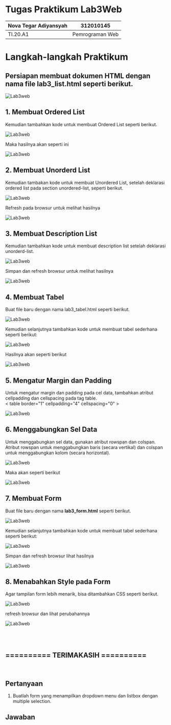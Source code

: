 # Tugas Praktikum Lab3Web

| Nova Tegar Adiyansyah | 312010145 |
| --------------- | ----------------|
| TI.20.A1  | Pemrograman Web       |

# Langkah-langkah Praktikum<br>

## Persiapan membuat dokumen HTML dengan nama <b>file lab3_list.html</b> seperti berikut.<br>

![Lab3web](gambar/no1.png)<br>

## 1. Membuat Ordered List<br>

Kemudian tambahkan kode untuk membuat Ordered List seperti berikut.<br>

![Lab3web](gambar/ordere1.png)<br>

Maka hasilnya akan seperti ini<br>

![Lab3web](gambar/ordere2.png)<br>


## 2. Membuat Unorderd List<br>
Kemudian tambakan kode untuk membuat Unordered List, setelah deklarasi ordered list pada
section unordered-list, seperti berikut.

![Lab3web](gambar/unorder1.png)<br>

Refresh pada browsur untuk melihat hasilnya<br>

![Lab3web](gambar/unorderd2.png)<br>

## 3. Membuat Description List<br>
Kemudian tambahkan kode untuk membuat description list setelah deklarasi unorderd-list.

![Lab3web](gambar/des1.png)<br>

Simpan dan refresh browsur untuk melihat hasilnya<br>

![Lab3web](gambar/des2.png)<br>

## 4. Membuat Tabel<br>
Buat file baru dengan nama lab3_tabel.html seperti berikut.

![Lab3web](gambar/no2.png)<br>

Kemudian selanjutnya tambahkan kode untuk membuat tabel sederhana seperti berikut:

![Lab3web](gambar/tabel1.png)<br>

Hasilnya akan seperti berikut<br>

![Lab3web](gambar/tabel2.png)<br>

## 5. Mengatur Margin dan Padding <br>
Untuk mengatur margin dan padding pada cel data, tambahkan atribut cellpadding dan
cellspacing pada tag table.<br>
< table border="1" cellpadding="4" cellspacing="0" >

![Lab3web](gambar/tabel2.png)<br>

## 6. Menggabungkan Sel Data<br>
Untuk menggabungkan sel data, gunakan atribut rowspan dan colspan. Atribut rowspan untuk
menggabungkan baris (secara vertikal) dan colspan untuk menggabungkan kolom (secara
horizontal).

![Lab3web](gambar/seldata1.png)<br>

Maka akan seperti berikut<br>

![Lab3web](gambar/seldata2.png)<br>

## 7. Membuat Form<br>
Buat file baru dengan nama <b>lab3_form.html</b> seperti berikut.<br>

![Lab3web](gambar/no3.png)<br>

Kemudian selanjutnya tambahkan kode untuk membuat tabel sederhana seperti berikut:<br>

![Lab3web](gambar/from1.png)<br>

Simpan dan refresh browsur lihat hasilnya<br>

![Lab3web](gambar/from2.png)<br>

## 8. Menabahkan Style pada Form<br>
Agar tampilan form lebih menarik, bisa ditambahkan CSS seperti berikut.

![Lab3web](gambar/style.png)<br>

refresh browsur dan lihat perubahannya <br>

![Lab3web](gambar/from3.png)

</hr>
<br>
<br>

## ========== TERIMAKASIH ========== ##

<br>

## Pertanyaan 

1. Buatlah form yang menampilkan dropdown menu dan listbox dengan multiple selection.<br>

## Jawaban 

